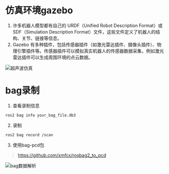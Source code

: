 # 仿真环境gazebo
1. 许多机器人模型都有自己的 URDF（Unified Robot Description Format）或 SDF（Simulation Description Format）文件，这些文件定义了机器人的结构、关节、链接等信息。
2. Gazebo 有多种插件，包括传感器插件（如激光雷达插件、摄像头插件）、物理引擎插件等。传感器插件可以模拟真实机器人的传感器数据采集，例如激光雷达插件可以生成周围环境的点云数据。
<img src="https://github.com/gaolengyuzhou/ROS2_Coming/blob/ROSbag_lidar/01gazebo/%E8%B6%85%E5%A3%B0%E6%B3%A2%E7%9A%84%E4%BB%BF%E7%9C%9F.gif" alt="超声波仿真">

# bag录制
1. 查看录制信息
```
ros2 bag info your_bag_file.db3
```
2. 录制
```
ros2 bag record /scan
```
3. 使用bag-pcd包
> https://github.com/xmfcx/rosbag2_to_pcd

![bag数据解析](https://github.com/gaolengyuzhou/ROS2_Coming/blob/ROSbag_lidar/02bag/%E6%A0%BC%E5%BC%8F%E8%BD%AC%E6%8D%A2%E6%B5%81%E7%A8%8B.png)
